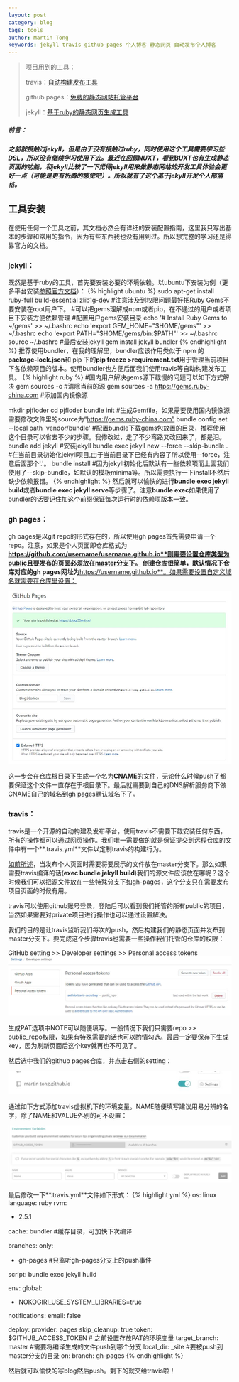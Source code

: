 ```yaml
---
layout: post
category: blog
tags: tools 
author: Martin Tong
keywords: jekyll travis github-pages 个人博客 静态网页 自动发布个人博客
---
```


>项目用到的工具：
>
>travis：[自动构建发布工具](https://travis-ci.org/)
>
>github pages：[免费的静态网站托管平台](https://pages.github.com/)
>
>jekyll：[基于ruby的静态网页生成工具](https://jekyllrb.com/)

##### 前言：
##### 之前就接触过jekyll，但是由于没有接触过ruby，同时使用这个工具需要学习些DSL，所以没有继续学习使用下去。最近在回顾NUXT，看到BUXT也有生成静态页面的功能，和jekyll比较了一下觉得jekyll用来做静态网站的开发工具体验会更好一点（可能是更有折腾的感觉吧）。所以就有了这个基于jekyll开发个人部落格。

## 工具安装

在使用任何一个工具之前，其文档必然会有详细的安装配置指南，这里我只写出基本的步骤和常用的指令，因为有些东西我也没有用到过。所以想完整的学习还是得靠官方的文档。

### jekyll：
既然是基于ruby的工具，首先要安装必要的环境依赖。以ubuntu下安装为例（更多平台安装[参照官方文档](https://jekyllrb.com/docs/installation/)）：
{% highlight ubuntu %}
sudo apt-get install ruby-full build-essential zlib1g-dev 
#注意涉及到权限问题最好把Ruby Gems不要安装在root用户下。
#可以把gems理解成npm或者pip，在不通过的用户或者项目下安装方便依赖管理
#配置用户gems安装目录
echo '# Install Ruby Gems to ~/gems' >> ~/.bashrc
echo 'export GEM_HOME="$HOME/gems"' >> ~/.bashrc
echo 'export PATH="$HOME/gems/bin:$PATH"' >> ~/.bashrc
source ~/.bashrc
#最后安装jekyll
gem install jekyll bundler
{% endhighlight %}
推荐使用bundler，在我的理解里，bundler应该作用类似于 npm 的**package-lock.json**和 pip 下的**pip freeze >requirement.txt**用于管理当前项目下各依赖项目的版本。使用bundler也方便后面我们使用travis等自动构建发布工具。
{% highlight ruby %}
#国内用户解决gems源下载慢的问题可以如下方式解决
gem sources -c #清除当前的源
gem sources -a https://gems.ruby-china.com #添加国内镜像源

mkdir pjfloder
cd pjfloder
bundle init #生成Gemfile，如果需要使用国内镜像源需要修改文件里的source为“https://gems.ruby-china.com”
bundle config set --local path 'vendor/bundle' #配置bundle下载gems包放置的目录，推荐使用这个目录可以省去不少的步骤。我修改过，走了不少弯路又改回来了，都是泪。
bundle add jekyll #安装jekyll
bundle exec jekyll new --force --skip-bundle . #在当前目录初始化jekyll项目,由于当前目录下已经有内容了所以使用--force，注意后面那个'.'。
bundle install #因为jekyll初始化后默认有一些依赖项而上面我们使用了--skip-bundle，如默认的模板minima等。所以需要执行一下install不然后缺少依赖报错。
{% endhighlight %}
然后就可以愉快的进行**bundle exec jekyll build**或者**bundle exec jekyll serve**等步骤了。注意**bundle exec**如果使用了bundler的话要记住加这个前缀保证每次运行时的依赖项版本一致。

### gh pages：
gh pages是以git repo的形式存在的，所以使用gh pages首先需要申请一个repo。注意，如果是个人页面即仓库格式为**https://github.com/username/username.github.io**则需要设置仓库类型为public且要发布的页面必须放在master分支下。
创建仓库很简单，默认情况下仓库对应的gh pages网址为**https://username.github.io**。如果需要设置自定义域名就需要在仓库里设置：

![custome domain](/assets/jekyll/custom-domain.JPG)

这一步会在仓库根目录下生成一个名为**CNAME**的文件，无论什么时候push了都要保证这个文件一直存在于根目录下。最后就需要到自己的DNS解析服务商下做CNAME自己的域名到gh pages默认域名下了。

### travis：
travis是一个开源的自动构建及发布平台，使用travis不需要下载安装任何东西，所有的操作都可以通过[网页](https://travis-ci.org/)操作。我们唯一需要做的就是保证提交到远程仓库的文件中有一个**.travis.yml**文件以定制travis的构建行为。

[如前所述](#gh-pages)，当发布个人页面时需要将要展示的文件放在master分支下。那么如果需要travis编译的话(**exec bundle jekyll build**)我们的源文件应该放在哪呢？这个时候我们可以把源文件放在一些特殊分支下如gh-pages，这个分支只在需要发布项目页面的时候有用。


travis可以使用github账号登录，登陆后可以看到我们托管的所有public的项目，当然如果需要对private项目进行操作也可以通过设置解决。

我们的目的是让travis监听我们每次的push，然后构建我们的静态页面并发布到master分支下。要完成这个步骤travis也需要一些操作我们托管的仓库的权限：

GitHub setting >> Developer settings >> Personal access tokens
![申请PAT](/assets/jekyll/pat.JPG)

生成PAT选项中NOTE可以随便填写。一般情况下我们只需要repo >> public_repo权限，如果有特殊需要的话也可以酌情勾选。最后一定要保存下生成key，因为刷新页面后这个key就再也不可见了。

然后选中我们的github pages仓库，并点击右侧的setting：

![travis setting](/assets/jekyll/travis-setting.jpg)

通过如下方式添加travis虚拟机下的环境变量。NAME随便填写建议用易分辨的名字，除了NAME和VALUE外别的可不设置：

![use pat](/assets/jekyll/use-pat.jpg)

最后修改一下**.travis.yml**文件如下形式：
{% highlight yml %}
os: linux
language: ruby
rvm:
  - 2.5.1

cache: bundler #缓存目录，可加快下次编译

branches:
  only:
  - gh-pages #只监听gh-pages分支上的push事件

script: bundle exec jekyll huild

env:
  global:
  - NOKOGIRI_USE_SYSTEM_LIBRARIES=true

notifications:
  email: false

deploy:
  provider: pages
  skip_cleanup: true
  token: $GITHUB_ACCESS_TOKEN  # 之前设置存放PAT的环境变量
  target_branch: master #需要将编译生成的文件push到哪个分支
  local_dir: _site #要被push到master分支的目录
  on:
    branch: gh-pages
{% endhighlight %}

然后就可以愉快的写blog然后push。剩下的就交给travis啦！


